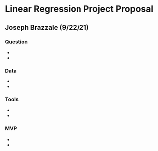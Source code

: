 # Linear Regression Project Proposal
## Joseph Brazzale (9/22/21)

### Question
-
-

### Data
-
-

### Tools 
-
-

### MVP 
-
-
